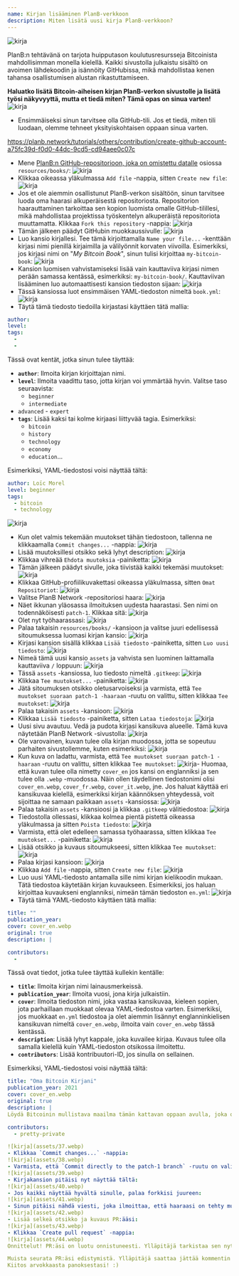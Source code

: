 ```yaml
---
name: Kirjan lisääminen PlanB-verkkoon
description: Miten lisätä uusi kirja PlanB-verkkoon?
---
```

![kirja](assets/cover.webp)

PlanB:n tehtävänä on tarjota huipputason koulutusresursseja Bitcoinista mahdollisimman monella kielellä. Kaikki sivustolla julkaistu sisältö on avoimen lähdekoodin ja isännöity GitHubissa, mikä mahdollistaa kenen tahansa osallistumisen alustan rikastuttamiseen.

**Haluatko lisätä Bitcoin-aiheisen kirjan PlanB-verkon sivustolle ja lisätä työsi näkyvyyttä, mutta et tiedä miten? Tämä opas on sinua varten!**
![kirja](assets/01.webp)
- Ensimmäiseksi sinun tarvitsee olla GitHub-tili. Jos et tiedä, miten tili luodaan, olemme tehneet yksityiskohtaisen oppaan sinua varten.

https://planb.network/tutorials/others/contribution/create-github-account-a75fc39d-f0d0-44dc-9cd5-cd94aee0c07c


- Mene [PlanB:n GitHub-repositorioon, joka on omistettu datalle](https://github.com/PlanB-Network/bitcoin-educational-content/tree/dev/resources/books) osiossa `resources/books/`:
![kirja](assets/02.webp)
- Klikkaa oikeassa yläkulmassa `Add file` -nappia, sitten `Create new file`:
![kirja](assets/03.webp)
- Jos et ole aiemmin osallistunut PlanB-verkon sisältöön, sinun tarvitsee luoda oma haarasi alkuperäisestä repositoriosta. Repositorion haarauttaminen tarkoittaa sen kopion luomista omalle GitHub-tilillesi, mikä mahdollistaa projektissa työskentelyn alkuperäistä repositoriota muuttamatta. Klikkaa `Fork this repository` -nappia:
![kirja](assets/04.webp)
- Tämän jälkeen päädyt GitHubin muokkaussivulle:
![kirja](assets/05.webp)
- Luo kansio kirjallesi. Tee tämä kirjoittamalla `Name your file...` -kenttään kirjasi nimi pienillä kirjaimilla ja välilyönnit korvaten viivoilla. Esimerkiksi, jos kirjasi nimi on "*My Bitcoin Book*", sinun tulisi kirjoittaa `my-bitcoin-book`:
![kirja](assets/06.webp)
- Kansion luomisen vahvistamiseksi lisää vain kauttaviiva kirjasi nimen perään samassa kentässä, esimerkiksi: `my-bitcoin-book/`. Kauttaviivan lisääminen luo automaattisesti kansion tiedoston sijaan:
![kirja](assets/07.webp)
- Tässä kansiossa luot ensimmäisen YAML-tiedoston nimeltä `book.yml`:
![kirja](assets/08.webp)
- Täytä tämä tiedosto tiedoilla kirjastasi käyttäen tätä mallia:

```yaml
author: 
level: 
tags:
  - 
  - 
```

Tässä ovat kentät, jotka sinun tulee täyttää:
- **`author`**: Ilmoita kirjan kirjoittajan nimi.
- **`level`**: Ilmoita vaadittu taso, jotta kirjan voi ymmärtää hyvin. Valitse taso seuraavista:
	- `beginner`
	- `intermediate`
- `advanced` - `expert`
- **`tags`**: Lisää kaksi tai kolme kirjaasi liittyvää tagia. Esimerkiksi:
    - `bitcoin`
    - `history`
    - `technology`
    - `economy`
    - `education`...

Esimerkiksi, YAML-tiedostosi voisi näyttää tältä:

```yaml
author: Loïc Morel
level: beginner
tags:
  - bitcoin
  - technology
```

![kirja](assets/09.webp)
- Kun olet valmis tekemään muutokset tähän tiedostoon, tallenna ne klikkaamalla `Commit changes...` -nappia:
![kirja](assets/10.webp)
- Lisää muutoksillesi otsikko sekä lyhyt description: ![kirja](assets/11.webp)
- Klikkaa vihreää `Ehdota muutoksia` -painiketta: ![kirja](assets/12.webp)
- Tämän jälkeen päädyt sivulle, joka tiivistää kaikki tekemäsi muutokset: ![kirja](assets/13.webp)
- Klikkaa GitHub-profiilikuvakettasi oikeassa yläkulmassa, sitten `Omat Repositoriot`: ![kirja](assets/14.webp)
- Valitse PlanB Network -repositoriosi haara: ![kirja](assets/15.webp)
- Näet ikkunan yläosassa ilmoituksen uudesta haarastasi. Sen nimi on todennäköisesti `patch-1`. Klikkaa sitä: ![kirja](assets/16.webp)
- Olet nyt työhaarassasi: ![kirja](assets/17.webp)
- Palaa takaisin `resources/books/` -kansioon ja valitse juuri edellisessä sitoumuksessa luomasi kirjan kansio: ![kirja](assets/18.webp)
- Kirjasi kansion sisällä klikkaa `Lisää tiedosto` -painiketta, sitten `Luo uusi tiedosto`: ![kirja](assets/19.webp)
- Nimeä tämä uusi kansio `assets` ja vahvista sen luominen laittamalla kauttaviiva `/` loppuun: ![kirja](assets/20.webp)
- Tässä `assets` -kansiossa, luo tiedosto nimeltä `.gitkeep`: ![kirja](assets/21.webp)
- Klikkaa `Tee muutokset...` -painiketta: ![kirja](assets/22.webp)
- Jätä sitoumuksen otsikko oletusarvoiseksi ja varmista, että `Tee muutokset suoraan patch-1 -haaraan` -ruutu on valittu, sitten klikkaa `Tee muutokset`: ![kirja](assets/23.webp)
- Palaa takaisin `assets` -kansioon: ![kirja](assets/24.webp)
- Klikkaa `Lisää tiedosto` -painiketta, sitten `Lataa tiedostoja`: ![kirja](assets/25.webp)
- Uusi sivu avautuu. Vedä ja pudota kirjasi kansikuva alueelle. Tämä kuva näytetään PlanB Network -sivustolla: ![kirja](assets/26.webp)
- Ole varovainen, kuvan tulee olla kirjan muodossa, jotta se sopeutuu parhaiten sivustollemme, kuten esimerkiksi: ![kirja](assets/27.webp)
- Kun kuva on ladattu, varmista, että `Tee muutokset suoraan patch-1 -haaraan` -ruutu on valittu, sitten klikkaa `Tee muutokset`: ![kirja](assets/28.webp)- Huomaa, että kuvan tulee olla nimetty `cover_en` jos kansi on englanniksi ja sen tulee olla `.webp` -muodossa. Näin ollen täydellinen tiedostonimi olisi `cover_en.webp`, `cover_fr.webp`, `cover_it.webp`, jne. Jos haluat käyttää eri kansikuvaa kielellä, esimerkiksi kirjan käännöksen yhteydessä, voit sijoittaa ne samaan paikkaan `assets` -kansiossa: ![kirja](assets/29.webp)
- Palaa takaisin `assets` -kansioosi ja klikkaa `.gitkeep` välitiedostoa: ![kirja](assets/30.webp)
- Tiedostolla ollessasi, klikkaa kolmea pientä pistettä oikeassa yläkulmassa ja sitten `Poista tiedosto`: ![kirja](assets/31.webp)
- Varmista, että olet edelleen samassa työhaarassa, sitten klikkaa `Tee muutokset...` -painiketta: ![kirja](assets/32.webp)
- Lisää otsikko ja kuvaus sitoumukseesi, sitten klikkaa `Tee muutokset`: ![kirja](assets/33.webp)
- Palaa kirjasi kansioon: ![kirja](assets/34.webp)
- Klikkaa `Add file` -nappia, sitten `Create new file`:
![kirja](assets/35.webp)
- Luo uusi YAML-tiedosto antamalla sille nimi kirjan kielikoodin mukaan. Tätä tiedostoa käytetään kirjan kuvaukseen. Esimerkiksi, jos haluan kirjoittaa kuvaukseni englanniksi, nimeän tämän tiedoston `en.yml`:
![kirja](assets/36.webp)
- Täytä tämä YAML-tiedosto käyttäen tätä mallia:
```yaml
title: ""
publication_year: 
cover: cover_en.webp
original: true
description: |

contributors:
  - 
```

Tässä ovat tiedot, jotka tulee täyttää kullekin kentälle:
- **`title`**: Ilmoita kirjan nimi lainausmerkeissä.
- **`publication_year`**: Ilmoita vuosi, jona kirja julkaistiin.
- **`cover`**: Ilmoita tiedoston nimi, joka vastaa kansikuvaa, kieleen sopien, jota parhaillaan muokkaat olevaa YAML-tiedostoa varten. Esimerkiksi, jos muokkaat `en.yml` tiedostoa ja olet aiemmin lisännyt englanninkielisen kansikuvan nimeltä `cover_en.webp`, ilmoita vain `cover_en.webp` tässä kentässä.
- **`description`**: Lisää lyhyt kappale, joka kuvailee kirjaa. Kuvaus tulee olla samalla kielellä kuin YAML-tiedoston otsikossa ilmoitettu.
- **`contributors`**: Lisää kontribuutori-ID, jos sinulla on sellainen.

Esimerkiksi, YAML-tiedostosi voisi näyttää tältä:

```yaml
title: "Oma Bitcoin Kirjani"
publication_year: 2021
cover: cover_en.webp
original: true
description: |
Löydä Bitcoinin mullistava maailma tämän kattavan oppaan avulla, joka on räätälöity aloittelijoille. Oma Bitcoin Kirjani tekee Bitcoinin monimutkaisuudesta ymmärrettävää, tarjoten selkeän ja tiiviin johdatuksen siihen, miten protokolla toimii. Sen vallankumouksellisesta teknologiasta sen mahdolliseen vaikutukseen maailmantalouteen, tämä kirja tarjoaa arvokkaita oivalluksia ja käytännön tietoa. Täydellinen niille, jotka ovat uusia Bitcoinin parissa, se kattaa perusteet, turvallisuusvinkit ja digitaalisen rahoituksen tulevaisuuden. Sukella rahan tulevaisuuteen ja varusta itsesi tiedolla, jotta voit luottavaisesti navigoida digitaalisessa iässä.

contributors:
  - pretty-private

![kirja](assets/37.webp)
- Klikkaa `Commit changes...` -nappia:
![kirja](assets/38.webp)
- Varmista, että `Commit directly to the patch-1 branch` -ruutu on valittu, lisää otsikko, sitten klikkaa `Commit changes`:
![kirja](assets/39.webp)
- Kirjakansion pitäisi nyt näyttää tältä:
![kirja](assets/40.webp)
- Jos kaikki näyttää hyvältä sinulle, palaa forkkisi juureen:
![kirja](assets/41.webp)
- Sinun pitäisi nähdä viesti, joka ilmoittaa, että haaraasi on tehty muutoksia. Klikkaa `Compare & pull request` -nappia:
![kirja](assets/42.webp)
- Lisää selkeä otsikko ja kuvaus PR:ääsi:
![kirja](assets/43.webp)
- Klikkaa `Create pull request` -nappia:
![kirja](assets/44.webp)
Onnittelut! PR:äsi on luotu onnistuneesti. Ylläpitäjä tarkistaa sen nyt ja, jos kaikki on kunnossa, yhdistää sen PlanB Networkin päärepositoryyn. Kirjasi pitäisi ilmestyä verkkosivustolle muutaman päivän kuluttua.

Muista seurata PR:äsi edistymistä. Ylläpitäjä saattaa jättää kommentin pyytäen lisätietoja. Niin kauan kuin PR:äsi ei ole vahvistettu, voit tarkastella sitä `Pull requests` -välilehdessä PlanB Networkin GitHub-repositoryssä.
Kiitos arvokkaasta panoksestasi! :)
